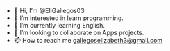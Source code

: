 - 👋 Hi, I’m @EliGallegos03
- 👀 I’m interested in learn programming.
- 🌱 I’m currently learning English.
- 💞️ I’m looking to collaborate on Apps projects.
- 📫 How to reach me gallegoselizabeth3@gmail.com

<!---
EliGallegos03/EliGallegos03 is a ✨ special ✨ repository because its `README.md` (this file) appears on your GitHub profile.
You can click the Preview link to take a look at your changes.
--->
